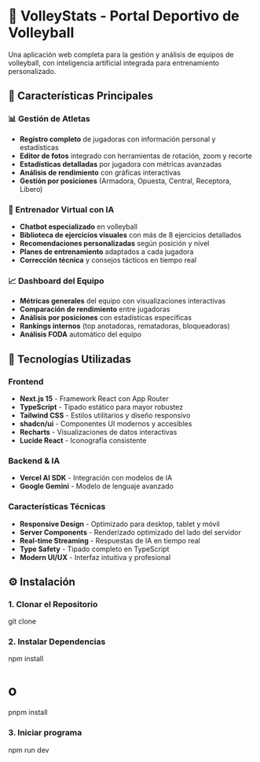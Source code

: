 # 🏐 VolleyStats - Portal Deportivo de Volleyball

Una aplicación web completa para la gestión y análisis de equipos de volleyball, con inteligencia artificial integrada para entrenamiento personalizado.

## 🌟 Características Principales

### 📊 Gestión de Atletas
- **Registro completo** de jugadoras con información personal y estadísticas
- **Editor de fotos** integrado con herramientas de rotación, zoom y recorte
- **Estadísticas detalladas** por jugadora con métricas avanzadas
- **Análisis de rendimiento** con gráficas interactivas
- **Gestión por posiciones** (Armadora, Opuesta, Central, Receptora, Libero)

### 🤖 Entrenador Virtual con IA
- **Chatbot especializado** en volleyball
- **Biblioteca de ejercicios visuales** con más de 8 ejercicios detallados
- **Recomendaciones personalizadas** según posición y nivel
- **Planes de entrenamiento** adaptados a cada jugadora
- **Corrección técnica** y consejos tácticos en tiempo real

### 📈 Dashboard del Equipo
- **Métricas generales** del equipo con visualizaciones interactivas
- **Comparación de rendimiento** entre jugadoras
- **Análisis por posiciones** con estadísticas específicas
- **Rankings internos** (top anotadoras, rematadoras, bloqueadoras)
- **Análisis FODA** automático del equipo

## 🚀 Tecnologías Utilizadas
### Frontend
- **Next.js 15** - Framework React con App Router
- **TypeScript** - Tipado estático para mayor robustez
- **Tailwind CSS** - Estilos utilitarios y diseño responsivo
- **shadcn/ui** - Componentes UI modernos y accesibles
- **Recharts** - Visualizaciones de datos interactivas
- **Lucide React** - Iconografía consistente

### Backend & IA
- **Vercel AI SDK** - Integración con modelos de IA
- **Google Gemini** - Modelo de lenguaje avanzado

### Características Técnicas
- **Responsive Design** - Optimizado para desktop, tablet y móvil
- **Server Components** - Renderizado optimizado del lado del servidor
- **Real-time Streaming** - Respuestas de IA en tiempo real
- **Type Safety** - Tipado completo en TypeScript
- **Modern UI/UX** - Interfaz intuitiva y profesional

## ⚙️ Instalación

### 1. Clonar el Repositorio

git clone <url-del-repositorio>

### 2. Instalar Dependencias

npm install
# o
pnpm install

### 3. Iniciar programa
npm run dev






